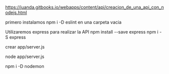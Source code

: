 https://juanda.gitbooks.io/webapps/content/api/creacion_de_una_api_con_nodejs.html


primero instalamos npm i -D eslint
en una carpeta vacia 

Utilizaremos express para realizar la API
npm install --save express
npm i -S express

crear app/server.js

node app/server.js


npm i -D nodemon



